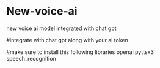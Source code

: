 # New-voice-ai
new voice ai model integrated with chat gpt 

#integrate with chat gpt along with your ai token 

#make sure to install this following libraries 
openai
pyttsx3
speech_recognition
